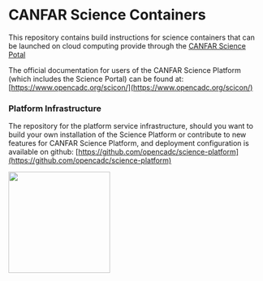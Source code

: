 # CANFAR Science Containers

This repository contains build instructions for science containers that can be launched on cloud computing provide through the [CANFAR Science Potal](https://www.canfar.net/science-portal/)

The official documentation for users of the CANFAR Science Platform (which includes the Science Portal) can be found at: [https://www.opencadc.org/scicon/](https://www.opencadc.org/scicon/)

### Platform Infrastructure
The repository for the platform service infrastructure, should you want to build your own installation of the Science Platform or contribute to new features for CANFAR Science Platform, and deployment configuration is available on github:  [https://github.com/opencadc/science-platform](https://github.com/opencadc/science-platform)

[<img src="canfar-logo.png" height="200" />](https://www.opencadc.org/scicon/)
